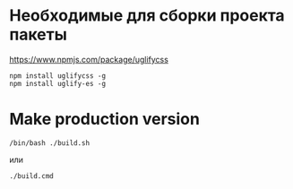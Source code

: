 # Необходимые для сборки проекта пакеты

https://www.npmjs.com/package/uglifycss

```
npm install uglifycss -g
npm install uglify-es -g
```

# Make production version

```
/bin/bash ./build.sh
```

или
```
./build.cmd
```
